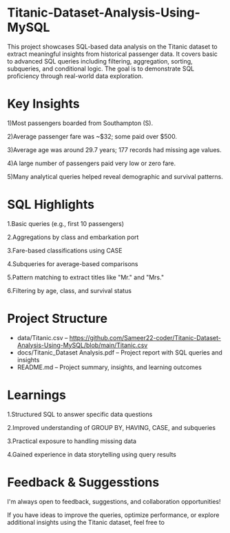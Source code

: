 # Titanic-Dataset-Analysis-Using-MySQL
This project showcases SQL-based data analysis on the Titanic dataset to extract meaningful insights from historical passenger data. It covers basic to advanced SQL queries including filtering, aggregation, sorting, subqueries, and conditional logic. The goal is to demonstrate SQL proficiency through real-world data exploration.

# Key Insights
1)Most passengers boarded from Southampton (S).

2)Average passenger fare was ~$32; some paid over $500.

3)Average age was around 29.7 years; 177 records had missing age values.

4)A large number of passengers paid very low or zero fare.

5)Many analytical queries helped reveal demographic and survival patterns.

# SQL Highlights
1.Basic queries (e.g., first 10 passengers)

2.Aggregations by class and embarkation port

3.Fare-based classifications using CASE

4.Subqueries for average-based comparisons

5.Pattern matching to extract titles like "Mr." and "Mrs."

6.Filtering by age, class, and survival status


# Project Structure

- data/Titanic.csv – https://github.com/Sameer22-coder/Titanic-Dataset-Analysis-Using-MySQL/blob/main/Titanic.csv
- docs/Titanic_Dataset Analysis.pdf – Project report with SQL queries and insights
- README.md – Project summary, insights, and learning outcomes


# Learnings
1.Structured SQL to answer specific data questions

2.Improved understanding of GROUP BY, HAVING, CASE, and subqueries

3.Practical exposure to handling missing data

4.Gained experience in data storytelling using query results


#  Feedback & Suggesstions
I'm always open to feedback, suggestions, and collaboration opportunities!

If you have ideas to improve the queries, optimize performance, or explore additional insights using the Titanic dataset, feel free to
